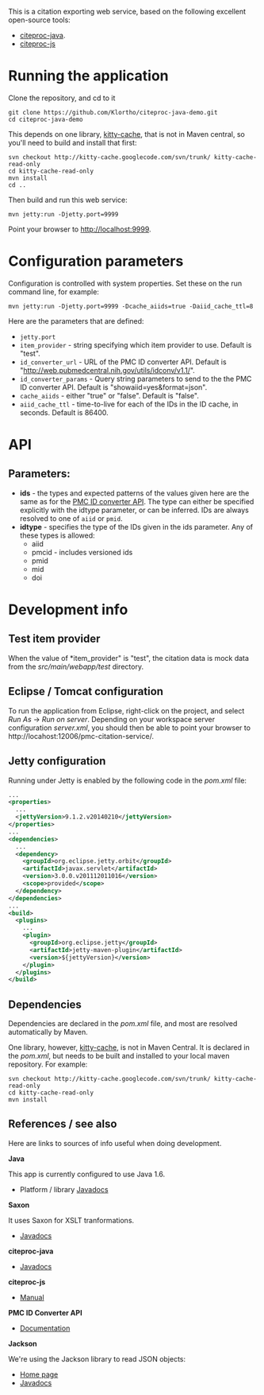 This is a citation exporting web service, based on the following excellent open-source
tools:

* [citeproc-java](https://github.com/michel-kraemer/citeproc-java).
* [citeproc-js](http://gsl-nagoya-u.net/http/pub/citeproc-doc.html)


Running the application
=======================

Clone the repository, and cd to it

```
git clone https://github.com/Klortho/citeproc-java-demo.git
cd citeproc-java-demo
```

This depends on one library, [kitty-cache](https://code.google.com/p/kitty-cache/),
that is not in Maven central, so you'll need to build
and install that first:

```
svn checkout http://kitty-cache.googlecode.com/svn/trunk/ kitty-cache-read-only
cd kitty-cache-read-only
mvn install
cd ..
```

Then build and run this web service:

```
mvn jetty:run -Djetty.port=9999
```

Point your browser to [http://localhost:9999](http://localhost:9999).


Configuration parameters
========================

Configuration is controlled with system properties.
Set these on the run command line, for example:

```
mvn jetty:run -Djetty.port=9999 -Dcache_aiids=true -Daiid_cache_ttl=8
```

Here are the parameters that are defined:

* `jetty.port`
* `item_provider` - string specifying which item provider to use.  Default is "test".
* `id_converter_url` - URL of the PMC ID converter API.  Default is
  "http://web.pubmedcentral.nih.gov/utils/idconv/v1.1/".
* `id_converter_params` - Query string parameters to send to the the PMC ID
  converter API.  Default is "showaiid=yes&format=json".
* `cache_aiids` - either "true" or "false".  Default is "false".
* `aiid_cache_ttl` - time-to-live for each of the IDs in the ID cache, in seconds.
  Default is 86400.


API
===

## Parameters:

* **ids** - the types and expected patterns of the values given here are the same as for
  the [PMC ID converter API](https://www.ncbi.nlm.nih.gov/pmc/tools/id-converter-api/).
  The type can either be specified explicitly with the idtype parameter, or can be inferred.
  IDs are always resolved to one of `aiid` or `pmid`.
* **idtype** - specifies the type of the IDs given in the ids parameter.
  Any of these types is allowed:
    * aiid
    * pmcid - includes versioned ids
    * pmid
    * mid
    * doi




Development info
================

## Test item provider

When the value of *item_provider" is "test", the citation data is mock data from the
*src/main/webapp/test* directory.


## Eclipse / Tomcat configuration

To run the application from Eclipse, right-click on the project, and select
*Run As* -> *Run on server*.  Depending on your workspace server configuration
*server.xml*, you should then be able to point your browser to
http://locahost:12006/pmc-citation-service/.


## Jetty configuration

Running under Jetty is enabled by the following code in the *pom.xml* file:

```xml
...
<properties>
  ...
  <jettyVersion>9.1.2.v20140210</jettyVersion>
</properties>
...
<dependencies>
  ...
  <dependency>
    <groupId>org.eclipse.jetty.orbit</groupId>
    <artifactId>javax.servlet</artifactId>
    <version>3.0.0.v201112011016</version>
    <scope>provided</scope>
  </dependency>
</dependencies>
...
<build>
  <plugins>
    ...
    <plugin>
      <groupId>org.eclipse.jetty</groupId>
      <artifactId>jetty-maven-plugin</artifactId>
      <version>${jettyVersion}</version>
    </plugin>
  </plugins>
</build>
```


## Dependencies

Dependencies are declared in the *pom.xml* file, and most are resolved automatically by Maven.

One library, however, [kitty-cache](https://code.google.com/p/kitty-cache/), is not in
Maven Central. It is declared in the *pom.xml*, but needs to be built and installed to your
local maven repository.  For example:

```
svn checkout http://kitty-cache.googlecode.com/svn/trunk/ kitty-cache-read-only
cd kitty-cache-read-only
mvn install
```



## References / see also

Here are links to sources of info useful when doing development.

**Java**

This app is currently configured to use Java 1.6.

* Platform / library [Javadocs](http://docs.oracle.com/javase/6/docs/api/)

**Saxon**

It uses Saxon for XSLT tranformations.

* [Javadocs](http://www.saxonica.com/documentation/Javadoc/index.html)

**citeproc-java**

* [Javadocs](http://michel-kraemer.github.io/citeproc-java/api/latest/)

**citeproc-js**

* [Manual](http://gsl-nagoya-u.net/http/pub/citeproc-doc.html)

**PMC ID Converter API**

* [Documentation](https://www.ncbi.nlm.nih.gov/pmc/tools/id-converter-api/)

**Jackson**

We're using the Jackson library to read JSON objects:

* [Home page](https://github.com/FasterXML/jackson-databind)
* [Javadocs](http://fasterxml.github.io/jackson-databind/javadoc/2.3.0/)



